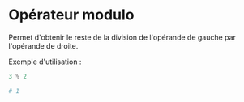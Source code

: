 # Opérateur modulo

Permet d'obtenir le reste de la division de l'opérande de gauche par l'opérande de droite.

Exemple d'utilisation :

```python
3 % 2

# 1
```